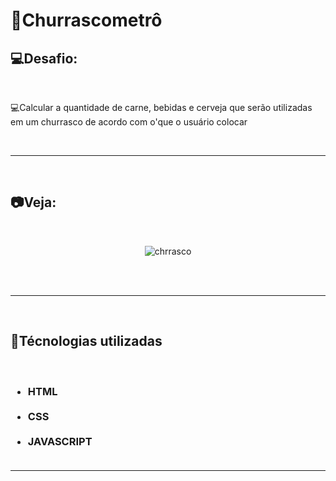 <h1>🥩Churrascometrô</h1>
<h2>💻Desafio:</h2>
<br>
<p>💻Calcular a quantidade de carne, bebidas e cerveja que serão utilizadas em um churrasco de acordo com o'que o usuário colocar</p>
<br>
<hr>
<br>
<h2>📷Veja:</h2>
<br>
<div align="center">

![chrrasco](https://user-images.githubusercontent.com/104699555/179583780-a597b3bd-ca65-4921-ab2b-3cbae5e8bc84.gif)

<br> <br>
</div>
<hr>
<br>
<h2>🚀Técnologias utilizadas</h2>
<br>
<h3>
<ul>
<li>HTML</li>
<br>
<li>CSS</li>
<br>
<li>JAVASCRIPT</li>
<br>
</ul>
</h3>
<hr>
